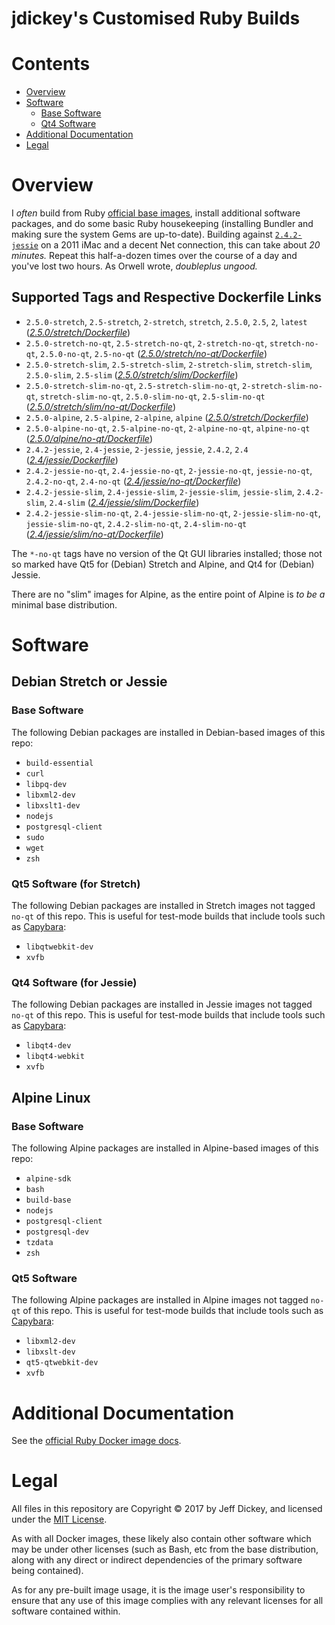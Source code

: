 <h1>jdickey's Customised Ruby Builds</h1>

<h1>Contents</h1>

- [Overview](#overview)
- [Software](#software)
  * [Base Software](#base-software)
  * [Qt4 Software](#qt4-software)
- [Additional Documentation](#additional-documentation)
- [Legal](#legal)

# Overview

I *often* build from Ruby [official base images](https://hub.docker.com/_/ruby/), install additional software packages, and do some basic Ruby housekeeping (installing Bundler and making sure the system Gems are up-to-date). Building against [`2.4.2-jessie`](https://github.com/docker-library/ruby/blob/73d3ed6b06738a7457a24fba9024cad303829c0a/2.4/jessie/Dockerfile) on a 2011 iMac and a decent Net connection, this can take about *20 minutes.* Repeat this half-a-dozen times over the course of a day and you've lost two hours. As Orwell wrote, *doubleplus ungood.*

## Supported Tags and Respective Dockerfile Links

* `2.5.0-stretch`, `2.5-stretch`, `2-stretch`, `stretch`, `2.5.0`, `2.5`, `2`, `latest` ([*2.5.0/stretch/Dockerfile*](https://github.com/jdickey/docker-ruby/blob/master/2.5.0/stretch/Dockerfile))
* `2.5.0-stretch-no-qt`, `2.5-stretch-no-qt`, `2-stretch-no-qt`, `stretch-no-qt`, `2.5.0-no-qt`, `2.5-no-qt` ([*2.5.0/stretch/no-qt/Dockerfile*](https://github.com/jdickey/docker-ruby/blob/master/2.5.0/stretch/no-qt/Dockerfile))
* `2.5.0-stretch-slim`, `2.5-stretch-slim`, `2-stretch-slim`, `stretch-slim`, `2.5.0-slim`, `2.5-slim` ([*2.5.0/stretch/slim/Dockerfile*](https://github.com/jdickey/docker-ruby/blob/master/2.5.0/stretch/slim/Dockerfile))
* `2.5.0-stretch-slim-no-qt`, `2.5-stretch-slim-no-qt`, `2-stretch-slim-no-qt`, `stretch-slim-no-qt`, `2.5.0-slim-no-qt`, `2.5-slim-no-qt` ([*2.5.0/stretch/slim/no-qt/Dockerfile*](https://github.com/jdickey/docker-ruby/blob/master/2.5.0/stretch/slim/no-qt/Dockerfile))
* `2.5.0-alpine`, `2.5-alpine`, `2-alpine`, `alpine` ([*2.5.0/stretch/Dockerfile*](https://github.com/jdickey/docker-ruby/blob/master/2.5.0/stretch/Dockerfile))
* `2.5.0-alpine-no-qt`, `2.5-alpine-no-qt`, `2-alpine-no-qt`, `alpine-no-qt` ([*2.5.0/alpine/no-qt/Dockerfile*](https://github.com/jdickey/docker-ruby/blob/master/2.5.0/alpine/no-qt/Dockerfile))
* `2.4.2-jessie`, `2.4-jessie`, `2-jessie`, `jessie`, `2.4.2`, `2.4` ([*2.4/jessie/Dockerfile*](https://github.com/jdickey/docker-ruby/blob/master/2.4/jessie/Dockerfile))
* `2.4.2-jessie-no-qt`, `2.4-jessie-no-qt`, `2-jessie-no-qt`, `jessie-no-qt`, `2.4.2-no-qt`, `2.4-no-qt` ([*2.4/jessie/no-qt/Dockerfile*](https://github.com/jdickey/docker-ruby/blob/master/2.4/jessie/no-qt/Dockerfile))
* `2.4.2-jessie-slim`, `2.4-jessie-slim`, `2-jessie-slim`, `jessie-slim`, `2.4.2-slim`, `2.4-slim` ([*2.4/jessie/slim/Dockerfile*](https://github.com/jdickey/docker-ruby/blob/master/2.4/jessie/slim/Dockerfile))
* `2.4.2-jessie-slim-no-qt`, `2.4-jessie-slim-no-qt`, `2-jessie-slim-no-qt`, `jessie-slim-no-qt`, `2.4.2-slim-no-qt`, `2.4-slim-no-qt` ([*2.4/jessie/slim/no-qt/Dockerfile*](https://github.com/jdickey/docker-ruby/blob/master/2.4/jessie/slim/no-qt/Dockerfile))

The `*-no-qt` tags have no version of the Qt GUI libraries installed; those not so marked have Qt5 for (Debian) Stretch and Alpine, and Qt4 for (Debian) Jessie.

There are no "slim" images for Alpine, as the entire point of Alpine is *to be a* minimal base distribution.

# Software

## Debian Stretch or Jessie

### Base Software

The following Debian packages are installed in Debian-based images of this repo:

* `build-essential`
* `curl`
* `libpq-dev`
* `libxml2-dev`
* `libxslt1-dev`
* `nodejs`
* `postgresql-client`
* `sudo`
* `wget`
* `zsh`

### Qt5 Software (for Stretch)

The following Debian packages are installed in Stretch images not tagged `no-qt` of this repo. This is useful for test-mode builds that include tools such as [Capybara](https://github.com/teamcapybara/capybara):

* `libqtwebkit-dev`
* `xvfb`

### Qt4 Software (for Jessie)

The following Debian packages are installed in Jessie images not tagged `no-qt` of this repo. This is useful for test-mode builds that include tools such as [Capybara](https://github.com/teamcapybara/capybara):

* `libqt4-dev`
* `libqt4-webkit`
* `xvfb`

## Alpine Linux

### Base Software

The following Alpine packages are installed in Alpine-based images of this repo:

* `alpine-sdk`
* `bash`
* `build-base`
* `nodejs`
* `postgresql-client`
* `postgresql-dev`
* `tzdata`
* `zsh`

### Qt5 Software

The following Alpine packages are installed in Alpine images not tagged `no-qt` of this repo. This is useful for test-mode builds that include tools such as [Capybara](https://github.com/teamcapybara/capybara):

* `libxml2-dev`
* `libxslt-dev`
* `qt5-qtwebkit-dev`
* `xvfb`

# Additional Documentation

See the [official Ruby Docker image docs](https://hub.docker.com/_/ruby/).

# Legal

All files in this repository are Copyright &copy; 2017 by Jeff Dickey, and licensed under the [MIT License](https://opensource.org/licenses/MIT).

As with all Docker images, these likely also contain other software which may be under other licenses (such as Bash, etc from the base distribution, along with any direct or indirect dependencies of the primary software being contained).

As for any pre-built image usage, it is the image user's responsibility to ensure that any use of this image complies with any relevant licenses for all software contained within.
